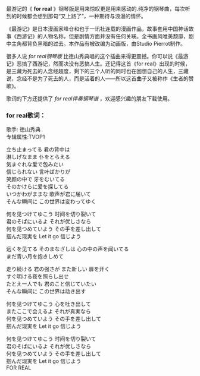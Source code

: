 

最游记的《 **for real** 》钢琴版是用来惊叹更是用来感动的.纯净的钢琴曲，每次听到的时候都会想到那句“又上路了”，一种期待与浪漫的情怀。

《最游记》是日本漫画家峰仓和也于一讯社连载的漫画作品，故事套用中国神话故事《西游记》的人物名称，但是剧情方面并没有任何关联。全书画风唯美颓靡，剧中主角都背负黑暗的过去。本作品有被改编为动画版，由Studio
Pierrot制作。

很多人说 _for real钢琴版_ 比徳山秀典唱的这个插曲来得更震撼。你可以说《最游记》恶搞了西游记，然而决没有恶搞人生。还记得这首《for
real》出现的时候，是三藏为死去的人念经超度，剩下的三个人听的同时也在回想自己的人生，三藏说，念经不是为了死去的人，而是活着的人——所以这首曲子又被称作《生者的赞歌》。

歌词的下方还提供了 _for real伴奏钢琴谱_ ，欢迎感兴趣的朋友下载使用。

### for real歌词：

歌手: 徳山秀典  
专辑属性:TVOP1

立ち止まってる 君の背中は  
淋しげなまま 仆をとらえる  
気まぐれな爱で包みたい  
信じられない 言叶ばかりが  
笑颜の中で 牙をむいてる  
そのかけらに爱を探してる  
いつかわがままな 歌声が君に届いて  
そんな瞬间に この世界は変わってゆく

何を见つけてゆこう 时间を切り裂いて  
君のそばにいるよ それが优しさなら  
何を见つめていよう その手を差し出して  
掴んだ现実を Let it go 信じよう

远くを见てる そのまなざしは 心の中の声を闻いてる  
まだ青い月を抱きしめて

走り続ける 君の强さが また新しい 扉を开く  
すぐ明ける夜を照らし出せ  
たとえ一人でも 君のこと信じていたい  
そんな瞬间に この世界は动き出す

何を见つけてゆこう 心を吐き出して  
またここで会えるよ それが真実なら  
何を见つめていよう その手を差し出して  
掴んだ现実を Let it go 信じよう

何を见つけてゆこう 时间を切り裂いて  
君のそばにいるよ それが优しさなら  
何を见つめていよう その手を差し出して  
掴んだ现実を Let it go 信じよう  
FOR REAL

